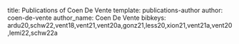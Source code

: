 title: Publications of Coen De Vente
template: publications-author
author: coen-de-vente
author_name: Coen De Vente
bibkeys: ardu20,schw22,vent18,vent21,vent20a,gonz21,less20,xion21,vent21a,vent20,lemi22,schw22a